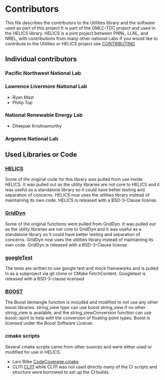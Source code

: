# Contributors
This file describes the contributors to the Utilities library and the software used as part of this project It is part of the GMLC-TDC project and used in the HELICS library.  HELICS is a joint project between PNNL, LLNL, and NREL, with contributions from many other national Labs
If you would like to contribute to the Utilities or HELICS project see [CONTRIBUTING](CONTRIBUTING.md)
## Individual contributors
### Pacific Northwest National Lab

### Lawrence Livermore National Lab
-   Ryan Mast
-   Philip Top

### National Renewable Energy Lab
-   Dheepak Krishnamurthy

### Argonne National Lab


## Used Libraries or Code
### [HELICS](https://github.com/GMLC-TDC/HELICS)  
Some of the original code for this library was pulled from use inside HELICS.  It was pulled out as the utility libraries are not core to HELICS and it was useful as a standalone library so it could have better testing and separation of concerns.  HELICS now uses the utilities library instead of maintaining its own code.  HELICS is released with a BSD-3-Clause license.

### [GridDyn](https://github.com/LLNL/GridDyn)
Some of the original functions were pulled from GridDyn.  It was pulled out as the utility libraries are not core to GridDyn and it was useful as a standalone library so it could have better testing and separation of concerns.  GridDyn now uses the utilities library instead of maintaining its own code. GridDyn is released with a BSD-3-Clause license.

### [googleTest](https://github.com/google/googletest)  
  The tests are written to use google test and mock frameworks and is pulled in as a subproject via git clone or CMake FetchContent.  Googletest is released with a BSD-3-clause licensed

### [BOOST](https://www.boost.org)
  The Boost demangle function is included and modified to not use any other boost libraries.  string_view type can use boost string_view if no other string_view is available, and the string_viewConversion function can use boost::spirit to help with the conversion of floating point types. Boost is licensed under the Boost Software License.

### cmake scripts
Several cmake scripts came from other sources and were either used or modified for use in HELICS.
-   Lars Bilke [CodeCoverage.cmake](https://github.com/bilke/cmake-modules/blob/master/CodeCoverage.cmake)
-   CLI11 [CLI11](https://github.com/CLIUtils/CLI11)  while CLI11 was not used directly many of the CI scripts and structure were borrowed to set up the CI builds.  
